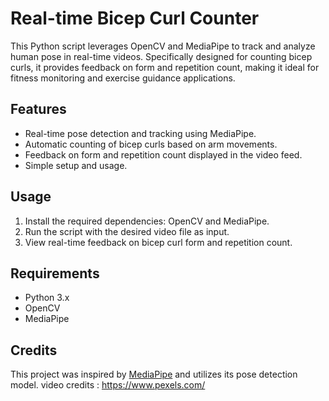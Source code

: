 # Real-time Bicep Curl Counter

This Python script leverages OpenCV and MediaPipe to track and analyze human pose in real-time videos. Specifically designed for counting bicep curls, it provides feedback on form and repetition count, making it ideal for fitness monitoring and exercise guidance applications.

## Features
- Real-time pose detection and tracking using MediaPipe.
- Automatic counting of bicep curls based on arm movements.
- Feedback on form and repetition count displayed in the video feed.
- Simple setup and usage.

## Usage
1. Install the required dependencies: OpenCV and MediaPipe.
2. Run the script with the desired video file as input.
3. View real-time feedback on bicep curl form and repetition count.

## Requirements
- Python 3.x
- OpenCV
- MediaPipe

## Credits
This project was inspired by [MediaPipe](https://github.com/google/mediapipe) and utilizes its pose detection model.
video credits : https://www.pexels.com/ 
